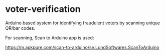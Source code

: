 # voter-verification
Arduino based system for identifying fraudulent voters by scanning unique QR/bar codes.



For scanning, Scan to Arduino app is used:

https://m.apkpure.com/scan-to-arduino/se.LundSoftwares.ScanToArduino
